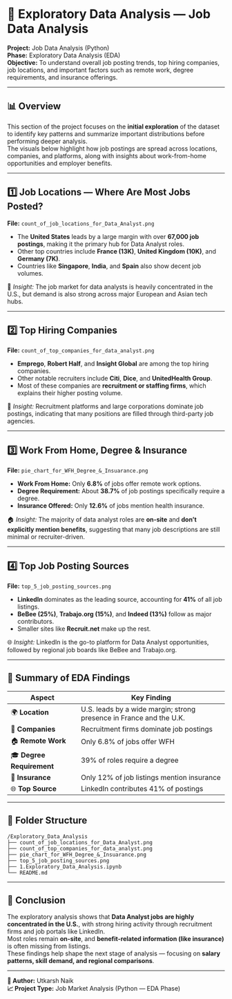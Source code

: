 # 🧭 Exploratory Data Analysis — Job Data Analysis

**Project:** Job Data Analysis (Python)  
**Phase:** Exploratory Data Analysis (EDA)  
**Objective:** To understand overall job posting trends, top hiring companies, job locations, and important factors such as remote work, degree requirements, and insurance offerings.

---

## 📊 Overview
This section of the project focuses on the **initial exploration** of the dataset to identify key patterns and summarize important distributions before performing deeper analysis.  
The visuals below highlight how job postings are spread across locations, companies, and platforms, along with insights about work-from-home opportunities and employer benefits.

---

## 1️⃣ Job Locations — Where Are Most Jobs Posted?
**File:** `count_of_job_locations_for_Data_Analyst.png`

- The **United States** leads by a large margin with over **67,000 job postings**, making it the primary hub for Data Analyst roles.  
- Other top countries include **France (13K)**, **United Kingdom (10K)**, and **Germany (7K)**.  
- Countries like **Singapore**, **India**, and **Spain** also show decent job volumes.  

📍 *Insight:* The job market for data analysts is heavily concentrated in the U.S., but demand is also strong across major European and Asian tech hubs.

---

## 2️⃣ Top Hiring Companies
**File:** `count_of_top_companies_for_data_analyst.png`

- **Emprego**, **Robert Half**, and **Insight Global** are among the top hiring companies.  
- Other notable recruiters include **Citi**, **Dice**, and **UnitedHealth Group**.  
- Most of these companies are **recruitment or staffing firms**, which explains their higher posting volume.

💼 *Insight:* Recruitment platforms and large corporations dominate job postings, indicating that many positions are filled through third-party job agencies.

---

## 3️⃣ Work From Home, Degree & Insurance
**File:** `pie_chart_for_WFH_Degree_&_Insuarance.png`

- **Work From Home:** Only **6.8%** of jobs offer remote work options.  
- **Degree Requirement:** About **38.7%** of job postings specifically require a degree.  
- **Insurance Offered:** Only **12.6%** of jobs mention health insurance.  

🏠 *Insight:* The majority of data analyst roles are **on-site** and **don’t explicitly mention benefits**, suggesting that many job descriptions are still minimal or recruiter-driven.

---

## 4️⃣ Top Job Posting Sources
**File:** `top_5_job_posting_sources.png`

- **LinkedIn** dominates as the leading source, accounting for **41%** of all job listings.  
- **BeBee (25%)**, **Trabajo.org (15%)**, and **Indeed (13%)** follow as major contributors.  
- Smaller sites like **Recruit.net** make up the rest.  

🌐 *Insight:* LinkedIn is the go-to platform for Data Analyst opportunities, followed by regional job boards like BeBee and Trabajo.org.

---

## 🧾 Summary of EDA Findings

| Aspect | Key Finding |
|--------|--------------|
| 🌍 **Location** | U.S. leads by a wide margin; strong presence in France and the U.K. |
| 🏢 **Companies** | Recruitment firms dominate job postings |
| 🏠 **Remote Work** | Only 6.8% of jobs offer WFH |
| 🎓 **Degree Requirement** | 39% of roles require a degree |
| 💊 **Insurance** | Only 12% of job listings mention insurance |
| 🌐 **Top Source** | LinkedIn contributes 41% of postings |

---

## 📂 Folder Structure
```
/Exploratory_Data_Analysis
├── count_of_job_locations_for_Data_Analyst.png
├── count_of_top_companies_for_data_analyst.png
├── pie_chart_for_WFH_Degree_&_Insuarance.png
├── top_5_job_posting_sources.png
├── 1.Exploratory_Data_Analysis.ipynb
└── README.md
```


---

## 🏁 Conclusion
The exploratory analysis shows that **Data Analyst jobs are highly concentrated in the U.S.**, with strong hiring activity through recruitment firms and job portals like LinkedIn.  
Most roles remain **on-site**, and **benefit-related information (like insurance)** is often missing from listings.  
These findings help shape the next stage of analysis — focusing on **salary patterns, skill demand, and regional comparisons**.

---

**📌 Author:** Utkarsh Naik  
**📈 Project Type:** Job Market Analysis (Python — EDA Phase)
